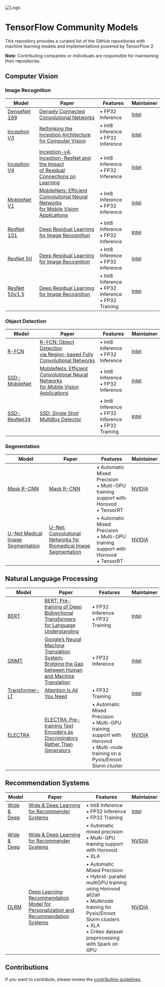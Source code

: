 ![Logo](https://storage.googleapis.com/model_garden_artifacts/TF_Model_Garden.png)

# TensorFlow Community Models

This repository provides a curated list of the GitHub repositories with machine learning models and implementations powered by TensorFlow 2.

**Note**: Contributing companies or individuals are responsible for maintaining their repositories.

## Computer Vision

### Image Recognition

| Model | Paper | Features | Maintainer |
|-------|-------|----------|------------|
| [DenseNet 169](https://github.com/IntelAI/models/tree/master/benchmarks/image_recognition/tensorflow/densenet169) | [Densely Connected Convolutional Networks](https://arxiv.org/pdf/1608.06993) | • FP32 Inference | [Intel](https://github.com/IntelAI) |
| [Inception V3](https://github.com/IntelAI/models/tree/master/benchmarks/image_recognition/tensorflow/inceptionv3) | [Rethinking the Inception Architecture<br/>for Computer Vision](https://arxiv.org/pdf/1512.00567.pdf) | • Int8 Inference<br/>• FP32 Inference | [Intel](https://github.com/IntelAI) |
| [Inception V4](https://github.com/IntelAI/models/tree/master/benchmarks/image_recognition/tensorflow/inceptionv4) | [Inception-v4, Inception-ResNet and the Impact<br/>of Residual Connections on Learning](https://arxiv.org/pdf/1602.07261) | • Int8 Inference<br/>• FP32 Inference | [Intel](https://github.com/IntelAI) |
| [MobileNet V1](https://github.com/IntelAI/models/tree/master/benchmarks/image_recognition/tensorflow/mobilenet_v1) | [MobileNets: Efficient Convolutional Neural Networks<br/>for Mobile Vision Applications](https://arxiv.org/pdf/1704.04861) | • Int8 Inference<br/>• FP32 Inference | [Intel](https://github.com/IntelAI) |
| [ResNet 101](https://github.com/IntelAI/models/tree/master/benchmarks/image_recognition/tensorflow/resnet101) | [Deep Residual Learning for Image Recognition](https://arxiv.org/pdf/1512.03385) | • Int8 Inference<br/>• FP32 Inference | [Intel](https://github.com/IntelAI) |
| [ResNet 50](https://github.com/IntelAI/models/tree/master/benchmarks/image_recognition/tensorflow/resnet50) | [Deep Residual Learning for Image Recognition](https://arxiv.org/pdf/1512.03385) | • Int8 Inference<br/>• FP32 Inference | [Intel](https://github.com/IntelAI) |
| [ResNet 50v1.5](https://github.com/IntelAI/models/tree/master/benchmarks/image_recognition/tensorflow/resnet50v1_5) | [Deep Residual Learning for Image Recognition](https://arxiv.org/pdf/1512.03385) | • Int8 Inference<br/>• FP32 Inference<br/>• FP32 Training | [Intel](https://github.com/IntelAI) |

### Object Detection

| Model | Paper | Features | Maintainer |
|-------|-------|----------|------------|
| [R-FCN](https://github.com/IntelAI/models/tree/master/benchmarks/object_detection/tensorflow/rfcn) | [R-FCN: Object Detection<br/>via Region-based Fully Convolutional Networks](https://arxiv.org/pdf/1605.06409) | • Int8 Inference<br/>• FP32 Inference | [Intel](https://github.com/IntelAI) |
| [SSD-MobileNet](https://github.com/IntelAI/models/tree/master/benchmarks/object_detection/tensorflow/ssd-mobilenet) | [MobileNets: Efficient Convolutional Neural Networks<br/>for Mobile Vision Applications](https://arxiv.org/pdf/1704.04861) | • Int8 Inference<br/>• FP32 Inference | [Intel](https://github.com/IntelAI) |
| [SSD-ResNet34](https://github.com/IntelAI/models/tree/master/benchmarks/object_detection/tensorflow/ssd-resnet34) | [SSD: Single Shot MultiBox Detector](https://arxiv.org/pdf/1512.02325) | • Int8 Inference<br/>• FP32 Inference<br/>• FP32 Training | [Intel](https://github.com/IntelAI) |

### Segmentation

| Model | Paper | Features | Maintainer |
|-------|-------|----------|------------|
| [Mask R-CNN](https://github.com/NVIDIA/DeepLearningExamples/tree/master/TensorFlow2/Segmentation/MaskRCNN) | [Mask R-CNN](https://arxiv.org/abs/1703.06870) | • Automatic Mixed Precision<br/>• Multi-GPU training support with Horovod<br/>• TensorRT | [NVIDIA](https://github.com/NVIDIA) |
| [U-Net Medical Image Segmentation](https://github.com/NVIDIA/DeepLearningExamples/tree/master/TensorFlow2/Segmentation/UNet_Medical) | [U-Net: Convolutional Networks for Biomedical Image Segmentation](https://arxiv.org/abs/1505.04597) | • Automatic Mixed Precision<br/>• Multi-GPU training support with Horovod<br/>• TensorRT | [NVIDIA](https://github.com/NVIDIA) |

## Natural Language Processing

| Model | Paper | Features | Maintainer |
|-------|-------|----------|------------|
| [BERT](https://github.com/IntelAI/models/tree/master/benchmarks/language_modeling/tensorflow/bert_large) | [BERT: Pre-training of Deep Bidirectional Transformers<br/>for Language Understanding](https://arxiv.org/pdf/1810.04805) | • FP32 Inference<br/>• FP32 Training | [Intel](https://github.com/IntelAI) |
| [GNMT](https://github.com/IntelAI/models/tree/master/benchmarks/language_translation/tensorflow/mlperf_gnmt) | [Google’s Neural Machine Translation System:<br/>Bridging the Gap between Human and Machine Translation](https://arxiv.org/pdf/1609.08144) | • FP32 Inference | [Intel](https://github.com/IntelAI) |
| [Transformer-LT](https://github.com/IntelAI/models/tree/master/benchmarks/language_translation/tensorflow/transformer_mlperf) | [Attention Is All You Need](https://arxiv.org/pdf/1706.03762) | • FP32 Training | [Intel](https://github.com/IntelAI) |
| [ELECTRA](https://github.com/NVIDIA/DeepLearningExamples/tree/master/TensorFlow2/LanguageModeling/ELECTRA) | [ELECTRA: Pre-training Text Encoders as Discriminators Rather Than Generators](https://openreview.net/forum?id=r1xMH1BtvB) | • Automatic Mixed Precision<br/>• Multi-GPU training support with Horovod<br/>• Multi-node training on a Pyxis/Enroot Slurm cluster | [NVIDIA](https://github.com/NVIDIA) |

## Recommendation Systems

| Model | Paper | Features | Maintainer |
|-------|-------|----------|------------|
| [Wide & Deep](https://github.com/IntelAI/models/tree/master/benchmarks/recommendation/tensorflow/wide_deep_large_ds) | [Wide & Deep Learning for Recommender Systems](https://arxiv.org/pdf/1606.07792) | • Int8 Inference<br/>• FP32 Inference<br/>• FP32 Training | [Intel](https://github.com/IntelAI) |
| [Wide & Deep](https://github.com/NVIDIA/DeepLearningExamples/tree/master/TensorFlow2/Recommendation/WideAndDeep) | [Wide & Deep Learning for Recommender Systems](https://arxiv.org/pdf/1606.07792) | • Automatic mixed precision<br/>• Multi-GPU training support with Horovod<br/>• XLA | [NVIDIA](https://github.com/NVIDIA) |
| [DLRM](https://github.com/NVIDIA/DeepLearningExamples/tree/master/TensorFlow2/Recommendation/DLRM) | [Deep Learning Recommendation Model for Personalization and Recommendation Systems](https://arxiv.org/pdf/1906.00091.pdf) | • Automatic Mixed Precision<br/>• Hybrid-parallel multiGPU training using Horovod all2all<br/>• Multinode training for Pyxis/Enroot Slurm clusters<br/>• XLA<br/>• Criteo dataset preprocessing with Spark on GPU | [NVIDIA](https://github.com/NVIDIA) |

## Contributions

If you want to contribute, please review the [contribution guidelines](https://github.com/tensorflow/models/wiki/How-to-contribute).
